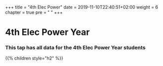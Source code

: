 +++
title = "4th Elec Power"
date = 2019-11-10T22:40:51+02:00
weight = 6
chapter = true
pre = "<i class='fas fa-graduation-cap'></i> "
+++

# 4th Elec Power Year

### This tap has all data for the 4th Elec Power Year  students

{{% children style="h2"  %}}

